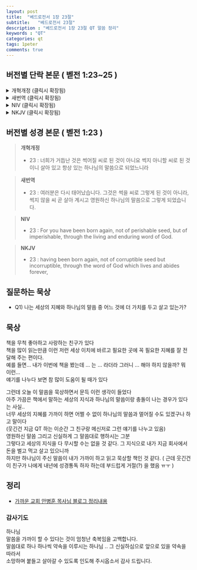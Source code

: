 ```yaml
---
layout: post
title:  "베드로전서 1장 23절"
subtitle:   "베드로전서 23절"
description : "베드로전서 1장 23절 QT 말씀 정리"
keywords : "QT"
categories: qt
tags: 1peter
comments: true
---
```


## 버전별 단락 본문 ( 벧전 1:23~25 )

<details>
<summary> 개혁개정 (클릭시 확장됨)</summary>
<div markdown="1">

>* `23 : 너희가 거듭난 것은 썩어질 씨로 된 것이 아니요 썩지 아니할 씨로 된 것이니 살아 있고 항상 있는 하나님의 말씀으로 되었느니라`
>* 24 : 그러므로 모든 육체는 풀과 같고 그 모든 영광은 풀의 꽃과 같으니 풀은 마르고 꽃은 떨어지되
>* 25 : 오직 주의 말씀은 세세토록 있도다 하였으니 너희에게 전한 복음이 곧 이 말씀이니라
</div>
</details>

<details>
<summary> 새번역 (클릭시 확장됨)</summary>
<div markdown="1">

>* `23 : 여러분은 다시 태어났습니다. 그것은 썩을 씨로 그렇게 된 것이 아니라, 썩지 않을 씨 곧 살아 계시고 영원하신 하나님의 말씀으로 그렇게 되었습니다.`
>* 24 : "모든 육체는 풀과 같고, 그 모든 영광은 풀의 꽃과 같다. 풀은 마르고 꽃은 떨어지되,
>* 25 : 주님의 말씀은 영원히 있다." 이것이 여러분에게 복음으로 전해진 말씀입니다.
</div>
</details>

<details>
<summary> NIV (클릭시 확장됨)</summary>
<div markdown="1">

>* `23 : For you have been born again, not of perishable seed, but of imperishable, through the living and enduring word of God.`
>* 24 : For,  
  "All people are like grass,  
and all their glory is like the flowers of the field;  
the grass withers and the flowers fall,  
>* 25 : but the word of the Lord endures forever."  
 And this is the word that was preached to you.
</div>
</details>

<details>
<summary> NKJV (클릭시 확장됨)</summary>
<div markdown="1">

>* `23 : having been born again, not of corruptible seed but incorruptible, through the word of God which lives and abides forever,`
>* 24 : because  
"All flesh is as grass,  
And all the glory of man as the flower of the grass.  
The grass withers,  
And its flower falls away,  
>* 25 : But the word of the Lord endures forever."  
Now this is the word which by the gospel was preached to you.
</div>
</details>

## 버전별 성경 본문 ( 벧전 1:23 )

> **개혁개정**
>* 23 : 너희가 거듭난 것은 썩어질 씨로 된 것이 아니요 썩지 아니할 씨로 된 것이니 살아 있고 항상 있는 하나님의 말씀으로 되었느니라

> **새번역**
>* 23 : 여러분은 다시 태어났습니다. 그것은 썩을 씨로 그렇게 된 것이 아니라, 썩지 않을 씨 곧 살아 계시고 영원하신 하나님의 말씀으로 그렇게 되었습니다.

> **NIV**
>* 23 : For you have been born again, not of perishable seed, but of imperishable, through the living and enduring word of God.

> **NKJV**
>* 23 : having been born again, not of corruptible seed but incorruptible, through the word of God which lives and abides forever,

## 질문하는 묵상

* Q1) 나는 세상의 지혜와 하나님의 말씀 중 어느 것에 더 가치를 두고 살고 있는가?   

## 묵상
책을 무척 좋아하고 사랑하는 친구가 있다  
책을 많이 읽는만큼 이런 저런 세상 이치에 바르고 필요한 곳에 꼭 필요한 지혜를 잘 전달해 주는 편이다.  
예를 들면... 내가 이번에 책을 봤는데 ... 는 ... 라더라 그러니 ... 해야 하지 않을까? 뭐 이런...  
얘기를 나누다 보면 참 많이 도움이 될 때가 있다 

그런데 오늘 이 말씀을 묵상하면서 문득 이런 생각이 들었다  
아주 가끔은 책에서 말하는 세상의 지식과 하나님의 말씀이랑 충돌이 나는 경우가 있다는 사실..  
너무 세상의 지혜를 가까이 하면 어쩔 수 없이 하나님의 말씀과 멀어질 수도 있겠구나 하고 말이다  
(웃긴건 지금 QT 하는 이순간 그 친구랑 메신저로 그런 얘기를 나누고 있음)    
영원하신 말씀 그리고 신실하게 그 말씀대로 행하시는 그분  
그렇다고 세상의 지식을 다 무시할 수는 없을 것 같다. 그 지식으로 내가 지금 회사에서 돈을 벌고 먹고 살고 있으니까   
하지만 하나님이 주신 말씀이 내가 가까이 하고 읽고 묵상할 책인 것 같다.
( 근데 웃긴건 이 친구가 나에게 내년에 성경통독 하자 하는데 부드럽게 거절(?) 을 했음 ㅠㅜ )

## 정리
* [가까운 교회 안병훈 목사님 블로그 정리내용](https://blog.naver.com/tolerance2018/)

### 감사기도

하나님  
말씀을 가까이 할 수 있다는 것이 엄청난 축복임을 고백합니다.  
말씀대로 하나 하나씩 약속을 이루시는 하나님 .. 그 신실하심으로 앞으로 있을 약속을 따라서  
소망하며 붙들고 살아갈 수 있도록 인도해 주시옵소서
감사 드립니다.
